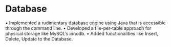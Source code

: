 # Database
•	Implemented a rudimentary database engine using Java that is accessible through the command line.
•	Developed a file-per-table approach for physical storage like MySQL’s innodb.
•	Added functionalities like Insert, Delete, Update to the Database.
